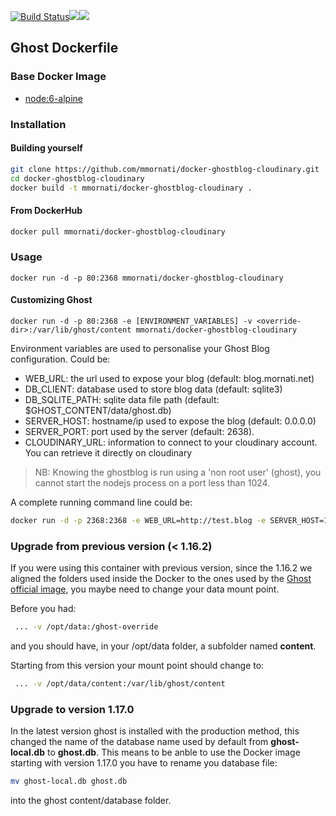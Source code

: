 [![Build Status](https://travis-ci.org/mmornati/docker-ghostblog.svg)](https://travis-ci.org/mmornati/docker-ghostblog)[![](https://images.microbadger.com/badges/image/mmornati/docker-ghostblog.svg)](https://microbadger.com/images/mmornati/docker-ghostblog "Get your own image badge on microbadger.com")[![](https://images.microbadger.com/badges/version/mmornati/docker-ghostblog.svg)](https://microbadger.com/images/mmornati/docker-ghostblog "Get your own version badge on microbadger.com")

## Ghost Dockerfile

### Base Docker Image

* [node:6-alpine](https://registry.hub.docker.com/_/node/)


### Installation

#### Building yourself

```bash
git clone https://github.com/mmornati/docker-ghostblog-cloudinary.git
cd docker-ghostblog-cloudinary
docker build -t mmornati/docker-ghostblog-cloudinary .
```

#### From DockerHub

```bash
docker pull mmornati/docker-ghostblog-cloudinary
```

### Usage

    docker run -d -p 80:2368 mmornati/docker-ghostblog-cloudinary

#### Customizing Ghost

    docker run -d -p 80:2368 -e [ENVIRONMENT_VARIABLES] -v <override-dir>:/var/lib/ghost/content mmornati/docker-ghostblog-cloudinary

Environment variables are used to personalise your Ghost Blog configuration. Could be:

* WEB_URL: the url used to expose your blog (default: blog.mornati.net)
* DB_CLIENT: database used to store blog data (default: sqlite3)
* DB_SQLITE_PATH: sqlite data file path (default: $GHOST_CONTENT/data/ghost.db)
* SERVER_HOST: hostname/ip used to expose the blog (default: 0.0.0.0)
* SERVER_PORT: port used by the server (default: 2638).
* CLOUDINARY_URL: information to connect to your cloudinary account. You can retrieve it directly on cloudinary

> NB: Knowing the ghostblog is run using a 'non root user' (ghost), you cannot start the nodejs process on a port less than 1024.

A complete running command line could be:

```bash
docker run -d -p 2368:2368 -e WEB_URL=http://test.blog -e SERVER_HOST=12.4.23.5 -e SERVER_PORT=4000 -e CLOUDINARY_URL=cloudinary://87237872387:aaaaaaaaaaaa@blog-mornati-net -v /opt/data:/var/lib/ghost/content mmornati/docker-ghostblog-cloudinary
```

### Upgrade from previous version (< 1.16.2)

If you were using this container with previous version, since the 1.16.2 we aligned the folders used inside the Docker to the ones used by the [Ghost official image](https://hub.docker.com/_/ghost/), you maybe need to change your data mount point.

Before you had:

```bash
 ... -v /opt/data:/ghost-override
```

and you should have, in your /opt/data folder, a subfolder named **content**.

Starting from this version your mount point should change to:

```bash
 ... -v /opt/data/content:/var/lib/ghost/content
```

### Upgrade to version 1.17.0
In the latest version ghost is installed with the production method, this changed the name of the database name used by default from **ghost-local.db** to **ghost.db**.
This means to be anble to use the Docker image starting with version 1.17.0 you have to rename you database file:

```bash
mv ghost-local.db ghost.db
```

into the ghost content/database folder.

